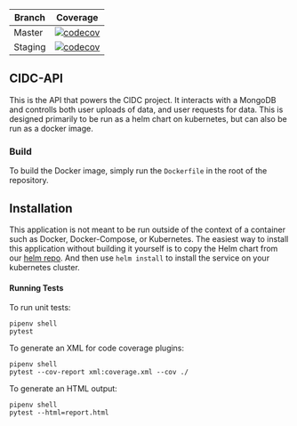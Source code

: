 | Branch | Coverage |
| --- | --- |
| Master | [![codecov](https://codecov.io/gh/CIMAC-CIDC/cidc-api/branch/master/graph/badge.svg)](https://codecov.io/gh/CIMAC-CIDC/cidc-api/branch/master/) |
| Staging | [![codecov](https://codecov.io/gh/CIMAC-CIDC/cidc-api/branch/staging/graph/badge.svg)](https://codecov.io/gh/CIMAC-CIDC/cidc-api/branch/staging/) |

## CIDC-API
This is the API that powers the CIDC project. It interacts with a MongoDB and controlls both user uploads of data, and user requests for data. This is designed primarily to be run as a helm chart on kubernetes, but can also be run as a docker image.

### Build
To build the Docker image, simply run the `Dockerfile` in the root of the repository.

## Installation
This application is not meant to be run outside of the context of a container such as Docker, Docker-Compose, or Kubernetes. The easiest way to install this application without building it yourself is to copy the Helm chart from our [helm repo](https://github.com/CIMAC-CIDC/cidc-devops/tree/master/kubernetes/helm/ingestion-api). And then use `helm install` to install the service on your kubernetes cluster.

#### Running Tests

To run unit tests: 

    pipenv shell
    pytest

To generate an XML for code coverage plugins:

    pipenv shell
    pytest --cov-report xml:coverage.xml --cov ./

To generate an HTML output:
    
    pipenv shell
    pytest --html=report.html